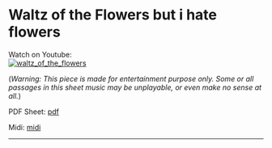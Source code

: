 # **Waltz of the Flowers but i hate flowers**           
              
Watch on Youtube:           
[![waltz_of_the_flowers](http://img.youtube.com/vi/SYIqkL6wQw8/0.jpg)](http://www.youtube.com/watch?v=SYIqkL6wQw8)            
              
(*Warning: This piece is made for entertainment purpose only. Some or all passages in this sheet music may be unplayable, or even make no sense at all.*) 
              
PDF Sheet: [pdf](pdf/waltz_of_the_flowers.pdf)          
              
Midi: [midi](midi/waltz_of_the_flowers.mid)             
              
-----         
